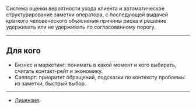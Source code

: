 
Система оценки вероятности ухода клиента и автоматическое структурирование заметки оператора, с последующей выдачей краткого человеческого объяснения причины риска и решение удерживать или не удерживать по согласованному порогу.

---

## Для кого

- Бизнес и маркетинг: понимать в какой момент и кого выбирать, считать контакт-рейт и экономику.
- Саппорт: приоритет обращений, подсказки по контексту проблемы из заметки, быстрый выбор.

---


- [Лицензия](LICENSE).
